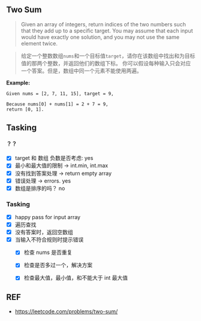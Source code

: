 ## Two Sum

> Given an array of integers, return indices of the two numbers such that they add up to a specific target.
> You may assume that each input would have exactly one solution, and you may not use the same element twice.

> 给定一个整数数组`nums`和一个目标值`target`，请你在该数组中找出和为目标值的那两个整数，并返回他们的数组下标。
> 你可以假设每种输入只会对应一个答案。但是，数组中同一个元素不能使用两遍。

**Example:**

```
Given nums = [2, 7, 11, 15], target = 9,

Because nums[0] + nums[1] = 2 + 7 = 9,
return [0, 1].
```

## Tasking

#### ？？

- [x] target 和 数组 负数是否考虑: yes
- [x] 最小和最大值的限制 -> int.min, int.max
- [x] 没有找到答案处理 -> return empty array
- [x] 错误处理 -> errors. yes
- [x] 数组是排序的吗？ no

### Tasking

- [x] happy pass for input array
- [x] 遍历查找
- [x] 没有答案时，返回空数组
- [x] 当输入不符合规则时提示错误
  - [x] 检查 nums 是否重复
  - [x] 检查是否多过一个，解决方案
  - [x] 检查最大值，最小值，和不能大于 int 最大值


## REF

- https://leetcode.com/problems/two-sum/
